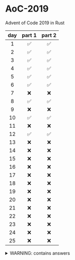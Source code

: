 # AoC-2019

Advent of Code 2019 in Rust

| day | part 1 | part 2 |
| :-: | :----: | :----: |
|  1  |   ✅   |   ✅   |
|  2  |   ✅   |   ✅   |
|  3  |   ✅   |   ✅   |
|  4  |   ✅   |   ✅   |
|  5  |   ✅   |   ✅   |
|  6  |   ✅   |   ✅   |
|  7  |   ❌   |   ❌   |
|  8  |   ✅   |   ✅   |
|  9  |   ❌   |   ❌   |
| 10  |   ✅   |   ✅   |
| 11  |   ❌   |   ❌   |
| 12  |   ✅   |   ✅   |
| 13  |   ❌   |   ❌   |
| 14  |   ❌   |   ❌   |
| 15  |   ❌   |   ❌   |
| 16  |   ❌   |   ❌   |
| 17  |   ❌   |   ❌   |
| 18  |   ❌   |   ❌   |
| 19  |   ❌   |   ❌   |
| 20  |   ❌   |   ❌   |
| 21  |   ❌   |   ❌   |
| 22  |   ❌   |   ❌   |
| 23  |   ❌   |   ❌   |
| 24  |   ❌   |   ❌   |
| 25  |   ❌   |   ❌   |

<details>
	<summary>WARNING: contains answers</summary>
 
  ```sh
  day 1:
    part 1: 3353880
    part 2: 5027950
  day 2:
    part 1: 4930687
    part 2: 5335
  day 3:
    part 1: 860
    part 2: 9238
  day 4:
    part 1: 2081
    part 2: 1411
  day 5:
    part 1: 5074395
    part 2: 8346937
  day 6:
    part 1: 292387
    part 2: 433
  day 8:
    part 1: 1742
    part 2: 
   ██    ██ █   █████  ██  
  █  █    █ █   ██    █  █ 
  █       █  █ █ ███  █  █ 
  █ ██    █   █  █    ████ 
  █  █ █  █   █  █    █  █ 
   ███  ██    █  ████ █  █
  day 10:
    part 1: 267
    part 2: 1309
  day 12:
    part 1: 6735
    part 2: 326489627728984
  ```
</details>
